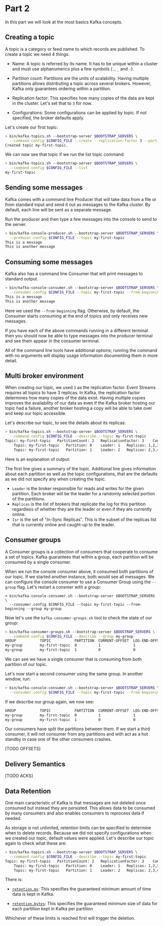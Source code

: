 # Part 2

In this part we will look at the most basics Kafka concepts.

## Creating a topic

A topic is a category or feed name to which records are published. To create a topic we need 4 things:

- Name: A topic is referred by its name. It has to be unique within a cluster and must use alphanumerics plus a few symbols (`.`, `_` and `-`).

- Partition count: Partitions are the units of scalability. Having multiple partitions allows distributing a topic across several brokers. However, Kafka only guarantees ordering within a partition.

- Replication factor: This specifies how many copies of the data are kept in the cluster. Let's set that to `3` for now.

- Configurations: Some configurations can be applied by topic. If not specified, the broker defaults apply.


Let's create our first topic:

```sh
> bin/kafka-topics.sh --bootstrap-server $BOOTSTRAP_SERVERS \
  --command-config $CONFIG_FILE --create --replication-factor 3 --partitions 2 --topic my-first-topic
Created topic my-first-topic.
```

We can now see that topic if we run the list topic command:
```sh
> bin/kafka-topics.sh --bootstrap-server $BOOTSTRAP_SERVERS \
  --command-config $CONFIG_FILE --list
my-first-topic
```

## Sending some messages

Kafka comes with a command line Producer that will take data from a file or from standard input and send it out as messages to the Kafka cluster. By default, each line will be sent as a separate message.

Run the producer and then type a few messages into the console to send to the server.

```sh
> bin/kafka-console-producer.sh --bootstrap-server $BOOTSTRAP_SERVERS \
  --producer.config $CONFIG_FILE --topic my-first-topic
This is a message
This is another message
```

## Consuming some messages

Kafka also has a command line Consumer that will print messages to standard output.

```sh
> bin/kafka-console-consumer.sh --bootstrap-server $BOOTSTRAP_SERVERS \
  --consumer.config $CONFIG_FILE --topic my-first-topic --from-beginning
This is a message
This is another message
```

Here we used the `--from-beginning` flag. Otherwise, by default, the Consumer starts consuming at the end of topics and only receives new messages.

If you have each of the above commands running in a different terminal then you should now be able to type messages into the producer terminal and see them appear in the consumer terminal.

All of the command line tools have additional options; running the command with no arguments will display usage information documenting them in more detail.

## Multi broker environment

When creating our topic, we used `3` as the replication factor. Event Streams requires all topics to have 3 replicas. In Kafka, the replication factor determines how many copies of the data exist. Having multiple copies improves the availability of our data as even if the Kafka broker hosting our topic had a failure, another broker hosting a copy will be able to take over and keep our topic accessible.

Let's describe our topic, to see the details about its replicas:

```sh
> bin/kafka-topics.sh --bootstrap-server $BOOTSTRAP_SERVERS \
  --command-config $CONFIG_FILE --describe --topic my-first-topic
Topic: my-first-topic	PartitionCount: 2	ReplicationFactor: 3	Configs: min.insync.replicas=2,segment.bytes=536870912,retention.ms=86400000,retention.bytes=1073741824
	Topic: my-first-topic	Partition: 0	Leader: 1	Replicas: 1,2,3	Isr: 1,2,3
	Topic: my-first-topic	Partition: 1	Leader: 2	Replicas: 2,3,4	Isr: 2,3,4
```

Here is an explanation of output:

The first line gives a summary of the topic. Additional line gives information about each partition as well as the topic configurations, that are the defaults as we did not specify any when creating the topic.

- `Leader` is the broker responsible for reads and writes for the given partition. Each broker will be the leader for a randomly selected portion of the partitions.
- `Replicas` is the list of brokers that replicate the log for this partition regardless of whether they are the leader or even if they are currently online.
- `Isr` is the set of "In-Sync Replicas". This is the subset of the replicas list that is currently online and caught-up to the leader.

## Consumer groups

A Consumer groups is a collection of consumers that cooperate to consume a set of topics. Kafka guarantees that within a group, each partition will be consumed by a single consumer.

When we run the console consumer above, it consumed both partitions of our topic. If we started another instance, both would see all messages. We can configure the console consumer to use a Consumer Group using the `--group` flag. Let's restart a consmer with a group:

```
> bin/kafka-console-consumer.sh --bootstrap-server $BOOTSTRAP_SERVERS \
  --consumer.config $CONFIG_FILE --topic my-first-topic --from-beginning --group my-group
```

Now let's use the `kafka-consumer-groups.sh` tool to check the state of our group:
```sh
> bin/kafka-consumer-groups.sh --bootstrap-server $BOOSTRAP_SERVERS \
  --command-config $CONFIG_FILE --describe --group my-group
GROUP           TOPIC           PARTITION  CURRENT-OFFSET  LOG-END-OFFSET  LAG             CONSUMER-ID                                              HOST            CLIENT-ID
my-group        my-first-topic  0          1               1               0               consumer-my-group-1-a139ff8b-4e7d-40e4-8c81-660b629913d5 /169.254.0.3    consumer-my-group-1
my-group        my-first-topic  1          0               0               0               consumer-my-group-1-a139ff8b-4e7d-40e4-8c81-660b629913d5 /169.254.0.3    consumer-my-group-1
```

We can see we have a single consumer that is consuming from both partition of our topic.

Let's now start a second consumer using the same group. In another window, run:
```sh
> bin/kafka-console-consumer.sh --bootstrap-server $BOOTSTRAP_SERVERS \
  --consumer.config $CONFIG_FILE --topic my-first-topic --from-beginning --group my-group
```

If we describe our group again, we now see:
```sh
GROUP           TOPIC           PARTITION  CURRENT-OFFSET  LOG-END-OFFSET  LAG             CONSUMER-ID                                              HOST            CLIENT-ID
my-group        my-first-topic  0          1               1               0               consumer-my-group-1-287eb22f-a2e2-4a8d-9c22-b120622bf885 /169.254.0.3    consumer-my-group-1
my-group        my-first-topic  1          0               0               0               consumer-my-group-1-a139ff8b-4e7d-40e4-8c81-660b629913d5 /169.254.0.3    consumer-my-group-1
```

Our consumers have split the partitions between them. If we start a third consumer, it will not consumer from any partitions and with act as a hot standby in case one of the other consumers crashes.

[TODO OFFSETS]


## Delivery Semantics

[TODO ACKS]

## Data Retention

One main caracteristic of Kafka is that messages are not deleted once consumed but instead they are persisted. This allows data to be consumed by many consumers and also enables consumers to reprocess data if needed.

As storage is not unlimited, retention limits can be specified to determine when to delete records. Because we did not specify configurations when we created our topic, default values were applied. Let's describe our topic again to check what these are:

```sh
> bin/kafka-topics.sh --bootstrap-server $BOOTSTRAP_SERVERS \
  --command-config $CONFIG_FILE --describe --topic my-first-topic
Topic: my-first-topic	PartitionCount: 2	ReplicationFactor: 3	Configs: min.insync.replicas=2,segment.bytes=536870912,retention.ms=86400000,retention.bytes=1073741824
	Topic: my-first-topic	Partition: 0	Leader: 1	Replicas: 1,2,3	Isr: 1,2,3
	Topic: my-first-topic	Partition: 1	Leader: 2	Replicas: 2,3,4	Isr: 2,3,4
```

There is:

- [`retention.ms`](http://kafka.apache.org/documentation/#retention.ms): This specifies the guaranteed minimum amount of time data is kept in Kafka. 

- [`retention.bytes`](http://kafka.apache.org/documentation/#retention.bytes): This specifies the guaranteed minimum size of data for each partition kept in Kafka per partition

Whichever of these limits is reached first will trigger the deletion.

